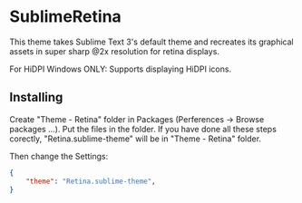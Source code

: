 # SublimeRetina
This theme takes Sublime Text 3's default theme and recreates its graphical assets in super sharp @2x resolution for retina displays.

For HiDPI Windows ONLY: Supports displaying HiDPI icons. 

## Installing
Create "Theme - Retina" folder in Packages (Perferences -> Browse packages ...). Put the files in the folder.
If you have done all these steps corectly, "Retina.sublime-theme" will be in "Theme - Retina" folder.

Then change the Settings:
```json
{
    "theme": "Retina.sublime-theme",
}
```
